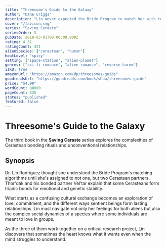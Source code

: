 ```yaml
---
title: "Threesome's Guide to the Galaxy"
author: "Dane Griggs"
description: "Lin never expected the Bride Program to match her with two aliens, but the complex dynamics of Cerastean bonding rituals are about to turn her world upside down in the best possible way."
cover: "/favicon.svg"
series: "Saving Ceraste"
seriesOrder: 3
pubDate: 2019-03-01T00:00:00.000Z
rating: 4.31
ratingCount: 431
alienSpecies: ["cerastean", "human"]
heatLevel: "spicy"
setting: ["space-station", "alien-planet"]
genres: ["sci-fi romance", "alien romance", "reverse harem"]
isKU: true
amazonUrl: "https://amazon.com/dp/threesomes-guide"
goodreadsUrl: "https://goodreads.com/book/show/threesomes-guide"
price: "$4.99"
wordCount: 88000
pageCount: 335
status: "published"
featured: false
---
```


# Threesome's Guide to the Galaxy

The third book in the **Saving Ceraste** series explores the complexities of Cerastean bonding rituals and unconventional relationships.

## Synopsis

Dr. Lin Rodriguez thought she understood the Bride Program's matching algorithms until she's assigned to not one, but two Cerastean partners. Thor'dak and his bonded partner Vel'tar explain that some Cerasteans form triadic bonds for emotional and genetic stability.

What starts as a confusing cultural exchange becomes an exploration of love, commitment, and the different ways sentient beings form lasting relationships. Lin must navigate not only her feelings for both aliens but also the complex social dynamics of a species where some individuals are meant to love in groups.

As the three of them work together on a critical research project, Lin discovers that sometimes the heart knows what it wants even when the mind struggles to understand.